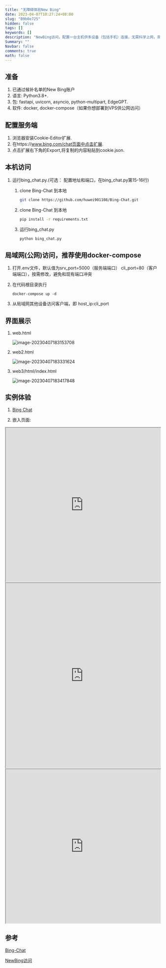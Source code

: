 ```yaml
---
title: "无障碍体验New Bing"
date: 2023-04-07T10:27:24+08:00
slug: "B9b0e725"
hidden: false
tags: []
keywords: []
description: "NewBing访问，配置一台主机供多设备（包括手机）连接，无需科学上网，简单写个分享"
Summary: ""
Navbar: false
comments: true
math: false
---
```




<!--more-->

## 准备

1. 已通过候补名单的New Bing账户
2. 语言: Python3.8+.
3. 包: fastapi, uvicorn, asyncio, python-multipart, EdgeGPT.
4. 软件: docker, docker-compose（如果你想部署到VPS供公网访问）

## 配置服务端

1. 浏览器安装Cookie-Editor扩展.
2. 在https://www.bing.com/chat页面中点击扩展.
3. 点击扩展右下角的Export,将复制的内容粘贴到cookie.json.

## 本机访问

1. 运行bing_chat.py.(可选： 配置地址和端口，在bing_chat.py第15-16行) 

   1. clone Bing-Chat 到本地

      ```sh
      git clone https://github.com/huwei901108/Bing-Chat.git
      ```

   2. clone Bing-Chat 到本地

      ```sh
      pip install -r requirements.txt
      ```

   3. 运行bing_chat.py
   
      ```sh
      python bing_chat.py
      ```
   

## 局域网(公网)访问，推荐使用docker-compose

1. 打开.env文件，默认值为srv_port=5000（服务端端口） cli_port=80（客户端端口），按需修改，避免和现有端口冲突

2. 在代码根目录执行

   ```
   docker-compose up -d
   ```

3. 从局域网其他设备访问客户端，即 host_ip:cli_port

## 界面展示

1. web.html

   ![image-20230407183153708](tqVG4A5.png)

2. web2.html

   ![image-20230407183331624](qo9HLSJ.png)

3. web3/html/index.html 

   ![image-20230407183417848](9Yc1sq4.png)

## 实例体验

1. [Bing Chat](http://chat.sswin.xyz/d9a7ee0ecd10498e94ae5c847784653e.html)

2. 嵌入页面:
<iframe src="http://chat.sswin.xyz/web.html" width="100%" height="500px"></iframe>

<iframe src="http://chat.sswin.xyz/webchat.html" width="100%" height="600px"></iframe>

<iframe src="http://chat.sswin.xyz/web3/html/index.html " width="100%" height="500px"></iframe>

## 参考

[Bing-Chat](https://github.com/huwei901108/Bing-Chat)

[NewBing访问](https://www.bilibili.com/read/cv22505800)

